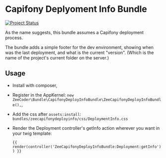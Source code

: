 Capifony Deplyoment Info Bundle
===============================
[![Project Status](http://stillmaintained.com/ZeeCoder/capifony-deploy-info-bundle.png)](http://stillmaintained.com/ZeeCoder/capifony-deploy-info-bundle)

As the name suggests, this bundle assumes a Capifony deployment process.

The bundle adds a simple footer for the dev environment, showing when was the last deployment, and what is the current "version". (Which is the name of the project's current folder on the server.)

Usage
-----
 - Install with composer,
 - Register in the AppKernel: `new ZeeCoder\Bundle\CapifonyDeployInfoBundle\ZeeCapifonyDeployInfoBundle(),`,
 - Add the css after `assets:install`: `bundles/zeecapifonydeployinfo/css/DeploymentInfo.css`
 - Render the Deployment controller's getInfo action wherever you want in your twig template:
  
   `{{ render(controller('ZeeCapifonyDeployInfoBundle:Deployment:getInfo')) }}`
